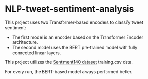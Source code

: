 # NLP-tweet-sentiment-analysis
This project uses two Transformer-based encoders to classify tweet sentiment:
- The first model is an encoder based on the Transformer Encoder architecture.
- The second model uses the BERT pre-trained model with fully connected linear layers.

This project utilizes the [Sentiment140 dataset](http://help.sentiment140.com/for-students) training.csv data.

For every run, the BERT-based model always performed better. 
